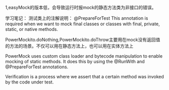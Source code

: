 1,easyMock的版本低，会导致运行时报mock的静态方法类为非接口的错误。

学习笔记：
测试类上的注解说明：
@PrepareForTest
This annotation is required when we want to mock final classes or classes with final, private, static, or native methods.

PowerMockito.doNothing,PowerMockito.doThrow主要用在mock没有返回值的方法的场景。不仅可以用在静态方法上，也可以用在实体方法上

PowerMock uses custom class loader and bytecode manipulation to enable mocking of static methods.
It does this by using the @RunWith and @PrepareForTest annotations.

Verification is a process where we assert that a certain method was invoked by the code under test.